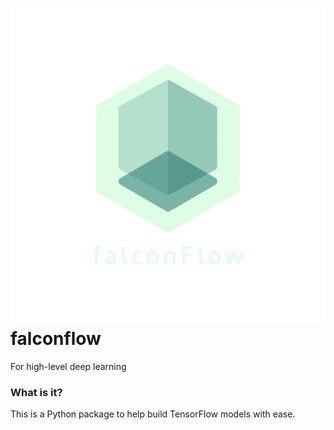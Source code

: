 # ![logo](./misc/logo_transparent.png) falconflow
For high-level deep learning


### What is it?
This is a Python package to help build TensorFlow models with ease. 
